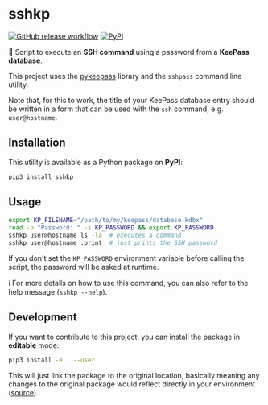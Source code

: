 # sshkp

[![GitHub release workflow](https://img.shields.io/github/workflow/status/dmotte/sshkp/release?logo=github&label=release&style=flat-square)](https://github.com/dmotte/sshkp/actions)
[![PyPI](https://img.shields.io/pypi/v/sshkp?logo=python&style=flat-square)](https://pypi.org/project/sshkp/)

:snake: Script to execute an **SSH command** using a password from a **KeePass database**.

This project uses the [pykeepass](https://pypi.org/project/pykeepass/) library and the `sshpass` command line utility.

Note that, for this to work, the title of your KeePass database entry should be written in a form that can be used with the `ssh` command, e.g. `user@hostname`.

## Installation

This utility is available as a Python package on **PyPI**:

```bash
pip3 install sshkp
```

## Usage

```bash
export KP_FILENAME="/path/to/my/keepass/database.kdbx"
read -p "Password: " -s KP_PASSWORD && export KP_PASSWORD
sshkp user@hostname ls -la  # executes a command
sshkp user@hostname .print  # just prints the SSH password
```

If you don't set the `KP_PASSWORD` environment variable before calling the script, the password will be asked at runtime.

:information_source: For more details on how to use this command, you can also refer to the help message (`sshkp --help`).

## Development

If you want to contribute to this project, you can install the package in **editable** mode:

```bash
pip3 install -e . --user
```

This will just link the package to the original location, basically meaning any changes to the original package would reflect directly in your environment ([source](https://stackoverflow.com/a/35064498)).
